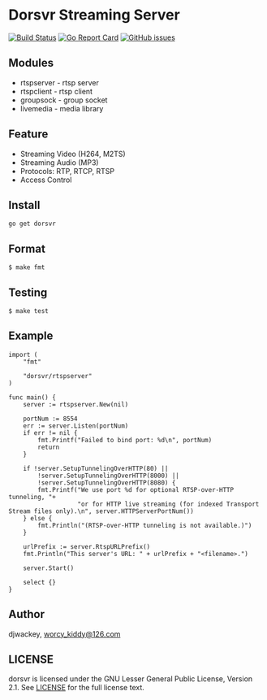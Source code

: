 # Dorsvr Streaming Server

[![Build Status](https://travis-ci.org/djwackey/dorsvr.svg?branch=master)](https://travis-ci.org/djwackey/dorsvr)
[![Go Report Card](https://goreportcard.com/badge/dorsvr)](https://goreportcard.com/report/dorsvr)
[![GitHub issues](https://img.shields.io/github/issues/djwackey/dorsvr.svg)](https://dorsvr/issues)

## Modules

- rtspserver - rtsp server
- rtspclient - rtsp client
- groupsock - group socket
- livemedia - media library

## Feature

- Streaming Video (H264, M2TS)
- Streaming Audio (MP3)
- Protocols: RTP, RTCP, RTSP
- Access Control

## Install

    go get dorsvr

## Format

    $ make fmt

## Testing

    $ make test

## Example

```golang
import (
    "fmt"

    "dorsvr/rtspserver"
)

func main() {
    server := rtspserver.New(nil)

    portNum := 8554
    err := server.Listen(portNum)
    if err != nil {
        fmt.Printf("Failed to bind port: %d\n", portNum)
        return
    }

    if !server.SetupTunnelingOverHTTP(80) ||
        !server.SetupTunnelingOverHTTP(8000) ||
        !server.SetupTunnelingOverHTTP(8080) {
        fmt.Printf("We use port %d for optional RTSP-over-HTTP tunneling, "+
                   "or for HTTP live streaming (for indexed Transport Stream files only).\n", server.HTTPServerPortNum())
    } else {
        fmt.Println("(RTSP-over-HTTP tunneling is not available.)")
    }

    urlPrefix := server.RtspURLPrefix()
    fmt.Println("This server's URL: " + urlPrefix + "<filename>.")

    server.Start()

    select {}
}
```

## Author

djwackey, worcy_kiddy@126.com

## LICENSE

dorsvr is licensed under the GNU Lesser General Public License, Version 2.1. See [LICENSE](https://dorsvr/blob/master/LICENSE) for the full license text.
